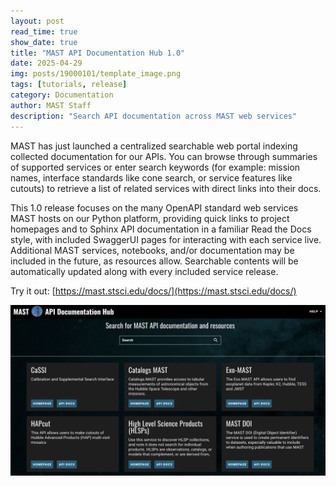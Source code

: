 ```yaml
---
layout: post
read_time: true
show_date: true
title: "MAST API Documentation Hub 1.0"
date: 2025-04-29
img: posts/19000101/template_image.png
tags: [tutorials, release]
category: Documentation
author: MAST Staff
description: "Search API documentation across MAST web services"
---
```


MAST has just launched a centralized searchable web portal indexing collected documentation for our APIs. You can browse through summaries of supported services or enter search keywords (for example: mission names, interface standards like cone search, or service features like cutouts) to retrieve a list of related services with direct links into their docs. 

This 1.0 release focuses on the many OpenAPI standard web services MAST hosts on our Python platform, providing quick links to project homepages and to Sphinx API documentation in a familiar Read the Docs style, with included SwaggerUI pages for interacting with each service live. Additional MAST services, notebooks, and/or documentation may be included in the future, as resources allow. Searchable contents will be automatically updated along with every included service release.

Try it out: [https://mast.stsci.edu/docs/](https://mast.stsci.edu/docs/)

![Screenshot of the API Documentation Hub page, scrolled down slightly, showing the MAST header and 'help' link, an empty search bar, and the first six service summaries boxed with individual home page and docs links. These are CaSSI, Catalogs MAST, Exo-MAST, HAPCut, High Level Science Products, and MAST DOI.](/assets/img/posts/20250429/api_doc_hub.png)
